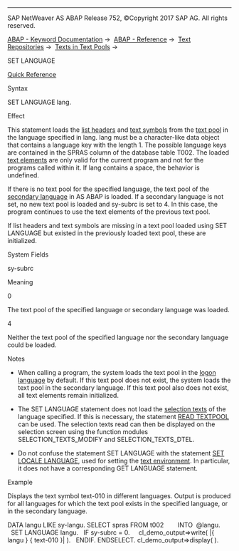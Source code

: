   

* * *

SAP NetWeaver AS ABAP Release 752, ©Copyright 2017 SAP AG. All rights reserved.

[ABAP - Keyword Documentation](https://help.sap.com/doc/abapdocu_752_index_htm/7.52/en-US/abenabap.htm) →  [ABAP - Reference](https://help.sap.com/doc/abapdocu_752_index_htm/7.52/en-US/abenabap_reference.htm) →  [Text Repositories](https://help.sap.com/doc/abapdocu_752_index_htm/7.52/en-US/abenabap_texts.htm) →  [Texts in Text Pools](https://help.sap.com/doc/abapdocu_752_index_htm/7.52/en-US/abentext_pool.htm) → 

SET LANGUAGE

[Quick Reference](https://help.sap.com/doc/abapdocu_752_index_htm/7.52/en-US/abapset_language_shortref.htm)

Syntax

SET LANGUAGE lang.

Effect

This statement loads the [list headers](https://help.sap.com/doc/abapdocu_752_index_htm/7.52/en-US/abenlist_header_glosry.htm "Glossary Entry") and [text symbols](https://help.sap.com/doc/abapdocu_752_index_htm/7.52/en-US/abentext_symbol_glosry.htm "Glossary Entry") from the [text pool](https://help.sap.com/doc/abapdocu_752_index_htm/7.52/en-US/abentext_pool_glosry.htm "Glossary Entry") in the language specified in lang. lang must be a character-like data object that contains a language key with the length 1. The possible language keys are contained in the SPRAS column of the database table T002. The loaded [text elements](https://help.sap.com/doc/abapdocu_752_index_htm/7.52/en-US/abentext_element_glosry.htm "Glossary Entry") are only valid for the current program and not for the programs called within it. If lang contains a space, the behavior is undefined.

If there is no text pool for the specified language, the text pool of the [secondary language](https://help.sap.com/doc/abapdocu_752_index_htm/7.52/en-US/abensecondary_language_glosry.htm "Glossary Entry") in AS ABAP is loaded. If a secondary language is not set, no new text pool is loaded and sy-subrc is set to 4. In this case, the program continues to use the text elements of the previous text pool.

If list headers and text symbols are missing in a text pool loaded using SET LANGUAGE but existed in the previously loaded text pool, these are initialized.

System Fields

sy-subrc

Meaning

0

The text pool of the specified language or secondary language was loaded.

4

Neither the text pool of the specified language nor the secondary language could be loaded.

Notes

-   When calling a program, the system loads the text pool in the [logon language](https://help.sap.com/doc/abapdocu_752_index_htm/7.52/en-US/abenlogon_language_glosry.htm "Glossary Entry") by default. If this text pool does not exist, the system loads the text pool in the secondary language. If this text pool also does not exist, all text elements remain initialized.
    
-   The SET LANGUAGE statement does not load the [selection texts](https://help.sap.com/doc/abapdocu_752_index_htm/7.52/en-US/abenselection_text_glosry.htm "Glossary Entry") of the language specified. If this is necessary, the statement [READ TEXTPOOL](https://help.sap.com/doc/abapdocu_752_index_htm/7.52/en-US/abapread_textpool.htm) can be used. The selection texts read can then be displayed on the selection screen using the function modules SELECTION\_TEXTS\_MODIFY and SELECTION\_TEXTS\_DTEL.
    
-   Do not confuse the statement SET LANGUAGE with the statement [SET LOCALE LANGUAGE](https://help.sap.com/doc/abapdocu_752_index_htm/7.52/en-US/abapset_locale.htm), used for setting the [text environment](https://help.sap.com/doc/abapdocu_752_index_htm/7.52/en-US/abentext_environment_glosry.htm "Glossary Entry"). In particular, it does not have a corresponding GET LANGUAGE statement.
    

Example

Displays the text symbol text-010 in different languages. Output is produced for all languages for which the text pool exists in the specified language, or in the secondary language.

DATA langu LIKE sy-langu.
SELECT spras FROM t002
       INTO  @langu.
  SET LANGUAGE langu.
  IF sy-subrc = 0.
    cl\_demo\_output=>write( |{ langu } { text-010 }| ).
  ENDIF.
ENDSELECT.
cl\_demo\_output=>display( ).